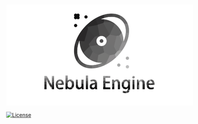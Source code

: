 ![img](./Nebula/Editor/NebulaEditor/Assets/LOGO.png)

<!-- [![Join the chat at https://nebulaengine.slack.com/](https://img.shields.io/discord/500285081265635328.svg?style=flat&logo=discord&label=discord&logoColor=f2f2f2)](https://discord.gg/f6aerfE)
[![All Contributors](https://img.shields.io/github/all-contributors/stride3d/stride?color=ee8449)](#contributors) -->
[![License](https://img.shields.io/badge/license-MIT-blue)](https://github.com/NebulaGraphics/Engine/blob/main/README.md)


